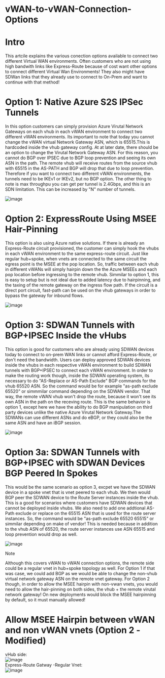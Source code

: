 # vWAN-to-vWAN-Connection-Options


# Intro
This artcile explains the various conection options available to connect two different Virtual WAN environments. Often customers who are not using high bandwith links like Express-Route because of cost want other options to connect different Virtual Wan Environments! They also might have SDWan links that they already use to connect to On-Prem and want to continue with that method! 

# Option 1: Native Azure S2S IPSec Tunnels
In this option customers can simply provision Azure Virutal Network Gateways on each vhub in each vWAN environment to connect two different vWAN environments. Its important to note that today you cannot change the vWAN virtual Network Gateway ASN, which is 65515.This is hardcoded inside the vhub gateway config. At at later date, there should be an option to change the Virutal Network Gateway ASN. For this reason, you cannot do BGP over IPSEC due to BGP loop prevention and seeing its own ASN in the path. The remote vhub will receive routes from the source vhub with 65515 in the AS-PATH and BGP will drop that due to loop prevention. Therefore if you want to connect two different vWAN environments, the tunnels need to be IKEv1 or IKEv2, but no BGP option. The other thing to note is max throughpu you can get per tunnel is 2.4Gbps, and this is an SDN limitation. This can be increased by "N" number of tunnels. 

![image](https://github.com/user-attachments/assets/59630f3e-18e6-48b5-a14b-8ae821952151)

# Option 2: ExpressRoute Using MSEE Hair-Pinning
This option is also using Azure native solutions. If there is already an Express-Route circuit provisioned, the customer can simply hook the vhubs in each vWAN environment to the same express-route circuit. Just like regular hub+spoke, when vnets are connected to the same circuit the egress point is the MSEE at the pop location. So, traffic between each vhub in different vWANs will simply hairpin down the the Azure MSEEs and each pop location before ingressing to the remote vhub. Simmilar to option 1, this is easy to setup but is not ideal due to added latency due to hairpinning, and the taxing of the remote gateway on the ingress flow path. If the circuit is a direct port circuit, fast-path can be used on the vhub gateways in order to bypass the gateway for inbound flows.

![image](https://github.com/user-attachments/assets/17258a2f-de52-4103-8b8c-022e27a06cbb)

# Option 3: SDWAN Tunnels with BGP+IPSEC Inside the vHubs
This option is good for customers who are already using SDWAN devices today to connect to on-prem WAN links or cannot afford Express-Route, or don't need the bandwidth. Users can deploy approved SDWAN devices inside the vhubs in each respective vWAN environment to build SDWAN tunnels with BGP+IPSEC to connect each vWAN environment. In order to make the routing work though, inside the SDWAN operating system, its necessary to do "AS-Replace or AS-Path Exclude" BGP commands for the vhub 65520 ASN. So the command would be for example "as-path exclude 65520" or simmmilar command depending on the SDWAN vendor. That way, the remote vWAN vhub won't drop the route, because it won't see its own ASN in the path on the receving route. This is the same behavior is option 1, except here we have the ability to do BGP manipulation on third party devices unlike the native Azure Virutal Network Gateway.The SDWANs can use different ASNs and do eBGP, or they could also be the same ASN and have an iBGP session. 

![image](https://github.com/user-attachments/assets/c900f636-8602-4220-9334-f410fdae6718)

# Option 3a: SDWAN Tunnels with BGP+IPSEC with SDWAN Devices BGP Peered In Spokes
This would be the same scenario as option 3, excpet we have the SDWAN device in a spoke vnet that is vnet peered to each vhub. We then would BGP peer the SDWAN device to the Route Server instances inside the vhub. This is a good for scenarios where customers have SDWAN devices that cannot be deployed inside vhubs. We also need to add one addtional AS-Path exclude or replace on the 65515 ASN that is used for the route server instances. So, the command would be "as-path exclude 65520 65515" or simmilar depending on make of vendor! This is needed because in addition to the vhub ASN of 65520, the route server instances use ASN 65515 and loop prevention would drop as well. 

![image](https://github.com/user-attachments/assets/c6ab9df5-68db-4c20-99fd-d72d9f0bd1cb)

> [!NOTE]
> Although this covers vWAN to vWAN connection options, the remote side could be a regular vnet in hub+spoke topology as well. For Option 1 if that was case, we could add BGP as we would be able to change the non-vhub virtual network gateway ASN on the remote vnet gateway. For Option 2 though, in order to allow the MSEE hairpin with non-vwan vnets, you would need to allow the hair-pinning on both sides, the vhub + the remote virutal network gateway! On new deployments would block the MSEE hairpinning by default, so it must manually allowed!

# Allow MSEE Hairpin between vWAN and non vWAN vnets (Option 2 -Modified)
 vHub side:
 <br>
 ![image](https://github.com/user-attachments/assets/654d1707-bac5-4b1a-8122-caaceb48404e)
 <br>
 Express-Route Gatway -Regular Vnet:
 <br>
 ![image](https://github.com/user-attachments/assets/13b7725c-244d-427a-b968-f8b0820ad21e)











